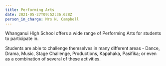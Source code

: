 ```yaml
---
title: Performing Arts
date: 2021-05-27T09:52:36.628Z
person_in_charge: Mrs N. Campbell
---
```

Whanganui High School offers a wide range of Performing Arts for students to participate in.

Students are able to challenge themselves in many different areas - Dance, Drama, Music, Stage Challenge, Productions, Kapahaka, Pasifika; or even as a combination of several of these activities.
